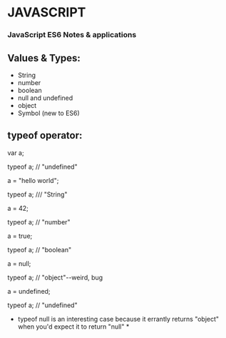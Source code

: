 # JAVASCRIPT
### JavaScript ES6 Notes &amp; applications

## Values & Types:

- String
- number
- boolean
- null and undefined
- object
- Symbol (new to ES6)

## typeof operator:

var a;

typeof a;     // "undefined"

a = "hello world";

typeof a;     /// "String"

a = 42;

typeof a;     // "number"

a = true;

typeof a;     // "boolean"

a = null;

typeof a;     // "object"--weird, bug

a = undefined;

typeof a;     // "undefined"


* typeof null is an interesting case because it errantly returns "object" when you'd expect it to return "null" *

